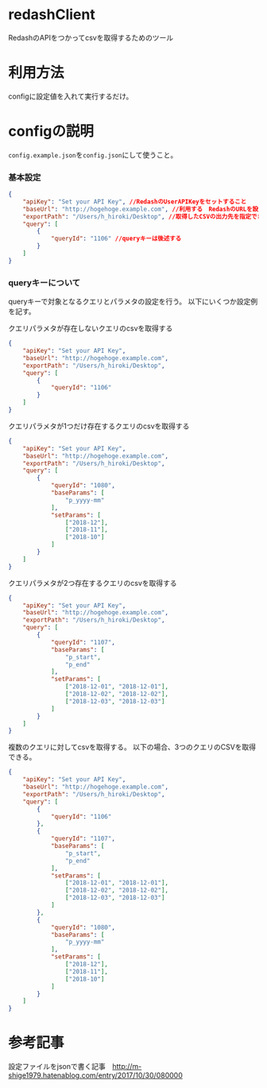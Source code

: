 # redashClient
RedashのAPIをつかってcsvを取得するためのツール

# 利用方法
configに設定値を入れて実行するだけ。

# configの説明
`config.example.json`を`config.json`にして使うこと。


### 基本設定
```json
{
    "apiKey": "Set your API Key", //RedashのUserAPIKeyをセットすること
    "baseUrl": "http://hogehoge.example.com", //利用する　RedashのURLを設定すること
    "exportPath": "/Users/h_hiroki/Desktop", //取得したCSVの出力先を指定できる
    "query": [
        {
            "queryId": "1106" //queryキーは後述する
        }
    ]
}
```

### queryキーについて
queryキーで対象となるクエリとパラメタの設定を行う。
以下にいくつか設定例を記す。

クエリパラメタが存在しないクエリのcsvを取得する
```json
{
    "apiKey": "Set your API Key",
    "baseUrl": "http://hogehoge.example.com",
    "exportPath": "/Users/h_hiroki/Desktop",
    "query": [
        {
            "queryId": "1106"
        }
    ]
}
```

クエリパラメタが1つだけ存在するクエリのcsvを取得する
```json
{
    "apiKey": "Set your API Key",
    "baseUrl": "http://hogehoge.example.com",
    "exportPath": "/Users/h_hiroki/Desktop",
    "query": [
        {
            "queryId": "1080",
            "baseParams": [
                "p_yyyy-mm"
            ],
            "setParams": [
                ["2018-12"],
                ["2018-11"],
                ["2018-10"]
            ]
        }
    ]
}
```

クエリパラメタが2つ存在するクエリのcsvを取得する
```json
{
    "apiKey": "Set your API Key",
    "baseUrl": "http://hogehoge.example.com",
    "exportPath": "/Users/h_hiroki/Desktop",
    "query": [
        {
            "queryId": "1107",
            "baseParams": [
                "p_start",
                "p_end"
            ],
            "setParams": [
                ["2018-12-01", "2018-12-01"],
                ["2018-12-02", "2018-12-02"],
                ["2018-12-03", "2018-12-03"]
            ]
        }
    ]
}
```


複数のクエリに対してcsvを取得する。
以下の場合、3つのクエリのCSVを取得できる。
```json
{
    "apiKey": "Set your API Key",
    "baseUrl": "http://hogehoge.example.com",
    "exportPath": "/Users/h_hiroki/Desktop",
    "query": [
        {
            "queryId": "1106"
        },
        {
            "queryId": "1107",
            "baseParams": [
                "p_start",
                "p_end"
            ],
            "setParams": [
                ["2018-12-01", "2018-12-01"],
                ["2018-12-02", "2018-12-02"],
                ["2018-12-03", "2018-12-03"]
            ]
        },
        {
            "queryId": "1080",
            "baseParams": [
                "p_yyyy-mm"
            ],
            "setParams": [
                ["2018-12"],
                ["2018-11"],
                ["2018-10"]
            ]
        }
    ]
}
```



# 参考記事
設定ファイルをjsonで書く記事　http://m-shige1979.hatenablog.com/entry/2017/10/30/080000
